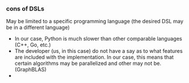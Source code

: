 ### cons of DSLs

May be limited to a specific programming language (the desired DSL may be in a different language)

- In our case, Python is much slower than other comparable languages (C++, Go, etc.)
- The developer (us, in this case) do not have a say as to what features are included with the implementation. In our
  case, this means that certain algorithms may be parallelized and other may not be. (GraphBLAS)
- 